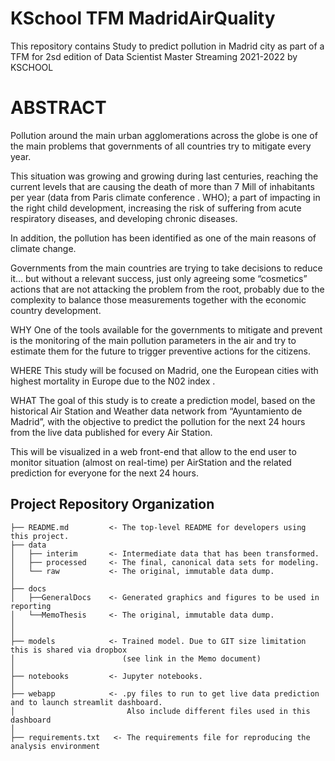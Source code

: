 # KSchool TFM MadridAirQuality
This repository contains Study to predict pollution in Madrid city as part of a TFM for 2sd edition of Data Scientist Master Streaming 2021-2022 by KSCHOOL


# ABSTRACT

Pollution around the main urban agglomerations across the globe is one of the main problems that governments of all countries try to mitigate every year. 

This situation was growing and growing during last centuries, reaching the current levels that are causing the death of more than 7 Mill of inhabitants per year (data from Paris climate conference  . WHO); a part of impacting in the right child development, increasing the risk of suffering from acute respiratory diseases, and developing chronic diseases. 

In addition, the pollution has been identified as one of the main reasons of climate change.

Governments from the main countries are trying to take decisions to reduce it… but without a relevant success, just only agreeing some “cosmetics” actions that are not attacking the problem from the root, probably due to the complexity to balance those measurements together with the economic country development.

WHY
One of the tools available for the governments to mitigate and prevent is the monitoring of the main pollution parameters in the air and try to estimate them for the future to trigger preventive actions for the citizens.


WHERE
This study will be focused on Madrid, one the European cities with highest mortality in Europe due to the N02 index  .

WHAT
The goal of this study is to create a prediction model, based on the historical Air Station and Weather data network from “Ayuntamiento de Madrid”, with the objective to predict the pollution for the next 24 hours from the live data published for every Air Station.

This will be visualized in a web front-end that allow to the end user to monitor situation (almost on real-time) per AirStation and the related prediction for everyone for the next 24 hours.


Project Repository Organization
-------------------------------

 
    ├── README.md         <- The top-level README for developers using this project.
    ├── data
    │   ├── interim       <- Intermediate data that has been transformed.
    │   ├── processed     <- The final, canonical data sets for modeling.
    │   └── raw           <- The original, immutable data dump.
    │
    ├── docs               
    │   ├──GeneralDocs    <- Generated graphics and figures to be used in reporting
    │   └──MemoThesis     <- The original, immutable data dump.
    │  
    │  
    ├── models            <- Trained model. Due to GIT size limitation this is shared via dropbox
    │                        (see link in the Memo document)
    │
    ├── notebooks         <- Jupyter notebooks. 
    │
    ├── webapp            <- .py files to run to get live data prediction and to launch streamlit dashboard. 
    │                         Also include different files used in this dashboard
    │
    ├── requirements.txt   <- The requirements file for reproducing the analysis environment
   


    


